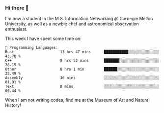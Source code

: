 ### Hi there 👋

I'm now a student in the M.S. Information Networking @ Carnegie Mellon University, as well as a newbie chef and astronomical observation enthusiast. 



<!--START_SECTION:waka-->
This week I have spent some time on: 

```text
💬 Programming Languages: 
Rust                     13 hrs 47 mins      ███████████░░░░░░░░░░░░░░   43.78 % 
C++                      8 hrs 52 mins       ███████░░░░░░░░░░░░░░░░░░   28.15 % 
Other                    8 hrs 1 min         ██████░░░░░░░░░░░░░░░░░░░   25.49 % 
Assembly                 36 mins             ░░░░░░░░░░░░░░░░░░░░░░░░░   01.91 % 
Text                     8 mins              ░░░░░░░░░░░░░░░░░░░░░░░░░   00.44 % 
```


<!--END_SECTION:waka-->

When I am not writing codes, find me at the Museum of Art and Natural History!
